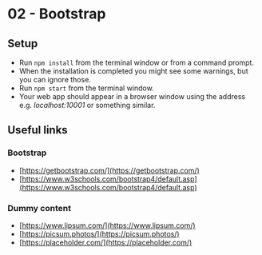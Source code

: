 # 02 - Bootstrap

## Setup

* Run `npm install` from the terminal window or from a command prompt.
* When the installation is completed you might see some warnings, but you can ignore those.
* Run `npm start` from the terminal window.
* Your web app should appear in a browser window using the address e.g. _localhost:10001_ or something similar.

## Useful links

### Bootstrap

* [https://getbootstrap.com/](https://getbootstrap.com/)
* [https://www.w3schools.com/bootstrap4/default.asp](https://www.w3schools.com/bootstrap4/default.asp)

### Dummy content

* [https://www.lipsum.com/](https://www.lipsum.com/)
* [https://picsum.photos/](https://picsum.photos/)
* [https://placeholder.com/](https://placeholder.com/)
